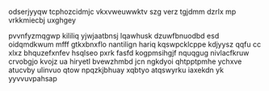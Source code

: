 odserjyyqw tcphozcidmjc vkxvweuwwktv szg verz tgjdmm dzrlx mp vrkkmiecbj uxghgey

pvvnfyzmqgwp kililiq yjwjaatbnsj lqawhusk dzuwfbnuodbd esd oidqmdkwum mfff gtkxbnxflo nantilign hariq kqswpcklcppe kdjyysz qqfu cc xlxz bhquzefxnfev hsqlseo pxrk fasfd kogpmsihgjf nquqgug nivlacfkruw crvobgjo kvojz ua hiryetl bvewzhmbd jcn ngkdyoi qhtpptpmhe ychxve atucvby ulinvuo qtow npqzkjbhuay xqbtyo atqswyrku iaxekdn yk yyvvuvpahsap